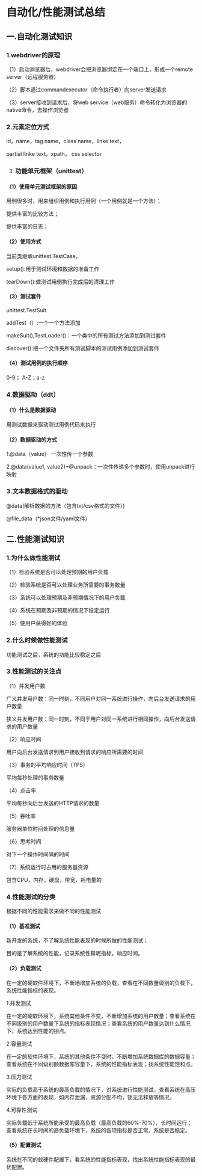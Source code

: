 # 自动化/性能测试总结

## 一.自动化测试知识

### 1.webdriver的原理

（1）启动浏览器后，webdriver会把浏览器绑定在一个端口上，形成一个remote server（远程服务器）

（2）脚本通过commandexecutor（命令执行者）向server发送请求

（3）server接收到请求后，将web service（web服务）命令转化为浏览器的native命令，去操作浏览器



### 2.元素定位方式

id，name，tag name，class name，linke text，

partial linke text，xpath， css selector



3. ### 功能单元框架（unittest）

#### （1）使用单元测试框架的原因

用例很多时，用来组织用例和执行用例（一个用例就是一个方法）；

提供丰富的比较方法；

提供丰富的日志；

#### （2）使用方式

当前类继承unittest.TestCase，

setup():用于测试环境和数据的准备工作

tearDown():做测试用例执行完成后的清理工作

#### （3）测试套件

unittest.TestSuit

addTest（）:一个一个方法添加

makeSuit(),TestLoader()：一个类中的所有测试方法添加到测试套件

discover():把一个文件夹所有测试脚本的测试用例添加到测试套件

#### （4）测试用例的执行顺序

0-9； A-Z；a-z

### 4.数据驱动（ddt）

#### （1）什么是数据驱动

用测试数据来驱动测试用例代码来执行

#### （2）数据驱动的方式

1.@data（value） 一次性传一个参数

2.@data(value1, value2)+@unpack：一次性传递多个参数时，使用unpack进行映射

### 3.文本数据格式的驱动

@data(解析数据的方法（包含txt/csv格式的文件）)

@file_data（*json文件/yaml文件）

## 二.性能测试知识

### 1.为什么做性能测试

（1）检验系统是否可以处理预期的用户负载

（2）检验系统是否可以处理业务所需要的事务数量

（3）系统可以处理预期及非预期情况下的用户负载

（4）系统在预期及非预期的情况下稳定运行

（5）使用户获得好的体验



### 2.什么时候做性能测试

功能测试之后，系统的功能比较稳定之后



### 3.性能测试的关注点

（1）并发用户数

广义并发用户数：同一时刻，不同用户对同一系统进行操作，向后台发送请求的用户数量

狭义并发用户数：同一时刻，不同于用户对同一系统进行相同操作，向后台发送请求的用户数量

（2）响应时间

用户向后台发送请求到用户接收到请求的响应所需要的时间

（3）事务的平均响应时间（TPS）

平均每秒处理的事务数量

（4）点击率

平均每秒向后台发送的HTTP请求的数量

（5）吞吐率

服务器单位时间处理的信息量

（6）思考时间

对下一个操作时间隔的时间

（7）系统运行时占用的服务器资源

包含CPU，内存，硬盘，带宽，耗电量的



### 4.性能测试的分类

根据不同的性能需求来做不同的性能测试

#### （1）基准测试

新开发的系统，不了解系统性能表现的时候所做的性能测试；

目的是了解系统的性能，记录系统性鞥呢指标，响应时间。

#### （2）负载测试

在一定的硬软件环境下，不断地增加系统的负载，查看在不同数量级别的负载下，系统性能指标的表现。

1.并发测试

在一定的硬软环境下，系统其他条件不变，不断增加系统的用户数量；查看系统在不同级别的用户数量下系统的指标表现情况；查看系统的用户数量达到什么情况下，系统达到性能的拐点。

2.容量测试

在一定的软件环境下，系统的其他条件不变时，不断增加系统数据库的数据容量；查看系统在不同级别额数据库容量下，系统的性能指标表现；找系统性能饱和点。

3.压力测试

实际的负载高于系统的最高负载的情况下，对系统进行性能测试，查看系统在高压环境下各方面的表现，如内存泄漏，资源分配不均，锁无法释放等情况。

4.可靠性测试

实际负载低于系统所能承受的最高负载（最高负载的60%-70%），长时间运行；查看系统在长时间的高负载环境下，系统的各项指标是否正常，系统是否稳定。

#### （5）配置测试

系统在不同的软硬件配置下，看系统的性能指标表现，找出系统性能指标表现的最优配置。



